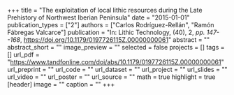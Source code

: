 +++
title = "The exploitation of local lithic resources during the Late Prehistory of Northwest Iberian Peninsula"
date = "2015-01-01"
publication_types = ["2"]
authors = ["Carlos Rodríguez-Rellán", "Ramón Fábregas Valcarce"]
publication = "In: Lithic Technology, (40), 2, _pp. 147--168_, https://doi.org/10.1179/0197726115Z.00000000061"
abstract = ""
abstract_short = ""
image_preview = ""
selected = false
projects = []
tags = []
url_pdf = "https://www.tandfonline.com/doi/abs/10.1179/0197726115Z.00000000061"
url_preprint = ""
url_code = ""
url_dataset = ""
url_project = ""
url_slides = ""
url_video = ""
url_poster = ""
url_source = ""
math = true
highlight = true
[header]
image = ""
caption = ""
+++
